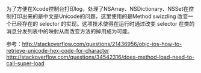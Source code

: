 为了方便在Xcode控制台打印log，处理了NSArray、NSDictionary、NSSet在控制打印出来的是中文是Unicode的问题，这里使用的是Method swizzling 改变一个已经存在的 selector 的实现。这项技术使得在运行时通过改变 selector 在类的消息分发列表中的映射从而改变方法的掉用成为可能。

参考：http://stackoverflow.com/questions/21436956/objc-ios-how-to-retrieve-unicode-hex-code-for-character 
     http://stackoverflow.com/questions/34542316/does-method-load-need-to-call-super-load
